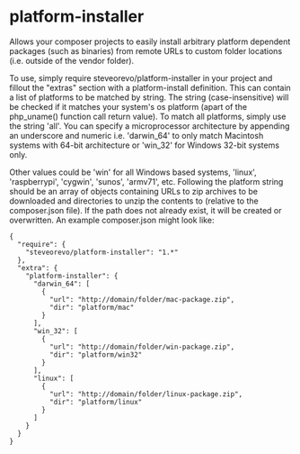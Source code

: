 # platform-installer
Allows your composer projects to easily install arbitrary platform dependent packages (such as binaries) from remote URLs to custom folder locations (i.e. outside of the vendor folder).

To use, simply require steveorevo/platform-installer in your project and fillout the "extras" section with a platform-install definition. This can contain a list of platforms to be matched by string. The string (case-insensitive) will be checked if it matches your system's os platform (apart of the php_uname() function call return value). To match all platforms, simply use the string 'all'. You can specify a microprocessor architecture by appending an underscore and numeric i.e. 'darwin_64' to only match Macintosh systems with 64-bit architecture or 'win_32' for Windows 32-bit systems only. 

Other values could be 'win' for all Windows based systems, 'linux', 'raspberrypi', 'cygwin', 'sunos', 'armv71', etc. Following the platform string should be an array of objects containing URLs to zip archives to be downloaded and directories to unzip the contents to (relative to the composer.json file). If the path does not already exist, it will be created or overwritten. An example composer.json might look like:

```
{
  "require": {
    "steveorevo/platform-installer": "1.*"
  },
  "extra": {
    "platform-installer": {
      "darwin_64": [
        { 
          "url": "http://domain/folder/mac-package.zip", 
          "dir": "platform/mac" 
        }
      ],
      "win_32": [
        { 
          "url": "http://domain/folder/win-package.zip", 
          "dir": "platform/win32" 
        }
      ],
      "linux": [
        { 
          "url": "http://domain/folder/linux-package.zip", 
          "dir": "platform/linux" 
        }
      ]
    }
  }
}
```
